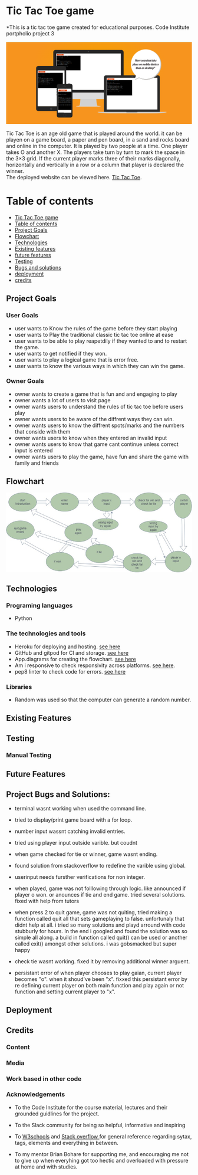 # Tic Tac Toe game
*This is a tic tac toe game created for educational purposes.
Code Institute portpholio project 3 

<img src="assets/images/amiresponsive-tictactoe.png"/>

Tic Tac Toe is an age old game that is played around the world. it can be playen on a game board, a paper and pen board, in a sand and rocks board and online in the computer. It is played by two people at a time. One player takes O and another X. The players take turn by turn to mark the space in the 3×3 grid. If the current player marks three of their marks diagonally, horizontally and vertically in a row or a column that player is declared the winner.
<br>
The deployed website can be viewed here. [Tic Tac Toe](https://tictactoepp3.herokuapp.com/).

# Table of contents
- [Tic Tac Toe game](#Tic-Tac-Toe-game)
- [Table of contents](#Table-of-contents)
- [Project Goals](#Project-Goals)
- [Flowchart](#Flowchart)
- [Technologies](#Technologies)
- [Existing features](#Existing-Features)
- [future features](#Future-Features)
- [Testing](#Testing)
- [Bugs and solutions](#Project-Bugs-and-Solutions)
- [deployment](#Deployment)
- [credits](#Credits)


## Project Goals
### User Goals

- user wants to Know the rules of the game before they start playing
- user wants to Play the traditional classic tic tac toe online at ease
- user wants to be able to play reapetdily if they wanted to and to restart the game.
- user wants to get notified if they won.
- user wants to play a logical game that is error free.
- user wants to know the various ways in which they can win the game.

### Owner Goals
- owner wants to create a game that is fun and and engaging to play
- owner wants a lot of users to visit page
- owner wants users to understand the rules of tic tac toe before users play
- owner wants users to be aware of the diffrent ways they can win.
- owner wants users to know the diffrent spots/marks and the numbers that conside with them
- owner wants users to know when they entered an invalid input 
- owner wants users to know that game cant continue unless correct input is entered
- owner wants users to play the game, have fun and share the game with family and friends

 ## Flowchart
 <img src="assets/images/tictactoe-flowchart.jpg"/>
 
## Technologies

### Programing languages
* Python

 ### The technologies and tools
 * Heroku for deploying and hosting. [see here](https://heroku.com/)
 * GitHub and gitpod for Cl and storage. [see here](https://github.com/)
 * App.diagrams for creating the flowchart. [see here](https://app.diagrams.net/)
 * Am i responsive to check responsivity across platforms. [see here](https://amiresponsive.co.uk/).
 * pep8 linter to check code for errors. [see here](https://pep8ci.herokuapp.com/) 

 ### Libraries
 * Random was used so that the computer can generate a random number.

## Existing Features 



  

## Testing

 ### Manual Testing


 



## Future Features


## Project Bugs and Solutions:
 
*  terminal wasnt working when used the command line.
* tried to display/print game board with a for loop. 
* number input wassnt catching invalid entries. 
* tried using player input outside varible. but coudnt
* when game checked for tie or winner, game wasnt ending. 
* found solution from stackoverflow to redefine the varible using global.
* userinput needs fursther verifications for non integer.
* when played, game was not folllowing through logic. like announced if player o won. or anounces if tie and end game. tried several solutions. fixed with help from tutors
* when press 2 to quit game, game was not quiting, tried making a function called quit all that sets gameplaying to false. unfortunaly that didnt help at all. i tried so many solutions and playd arround with code stubburly for hours. In the end i googled and found the solution was so simple all along. a build in function called quit() can be used or another called exit() amongst other solutions. i was gobsmacked but super happy

* check tie wasnt working. fixed it by removing additional winner arguent.
* persistant error of when player chooses to play gaian, current player becomes "o". when it shoud've been "x". fixxed this persistant error by re defining current player on both main function and play again or not function and setting current player to "x".


## Deployment

 
## Credits 

 ### Content

 


 ### Media

 
 ### Work based in other code

 
 ### Acknowledgements

 -	To the Code Institute for the course material, lectures and their grounded guidlines for the project.  

 -	To the Slack community for being so helpful, informative and inspiring

 - To [W3schools](https://www.w3schools.com/) and [Stack overflow ](https://stackoverflow.com/) for general reference regarding sytax, tags, elements and everything in between.
 - To my mentor Brian Bohare for supporting me, and encouraging me not to give up when everyhing got too hectic and overloaded with pressure at home and with studies. 

